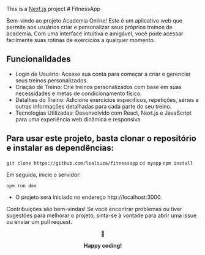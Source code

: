 This is a [Next.js](https://nextjs.org/) project # FitnessApp

Bem-vindo ao projeto Academia Online! Este é um aplicativo web que permite aos usuários criar e personalizar seus próprios treinos de academia. Com uma interface intuitiva e amigável, você pode acessar facilmente suas rotinas de exercícios a qualquer momento.

## Funcionalidades

- Login de Usuário: Acesse sua conta para começar a criar e gerenciar seus treinos personalizados.
- Criação de Treino: Crie treinos personalizados com base em suas necessidades e metas de condicionamento físico.
- Detalhes do Treino: Adicione exercícios específicos, repetições, séries e outras informações detalhadas para cada parte do seu treino.
- Tecnologias Utilizadas: Desenvolvido com React, Next.js e JavaScript para uma experiência web dinâmica e responsiva.

## Para usar este projeto, basta clonar o repositório e instalar as dependências:

```git clone https://github.com/lealsuza/fitnessapp```
```cd myapp```
```npm install```

Em seguida, inicie o servidor:

```npm run dev```

- O projeto será iniciado no endereço http://localhost:3000.

Contribuições são bem-vindas! Se você encontrar problemas ou tiver sugestões para melhorar o projeto, sinta-se à vontade para abrir uma issue ou enviar um pull request.

<div align="center">
  <p>🤟</p>
  <p><b>Happy coding!</b></p>
</div>